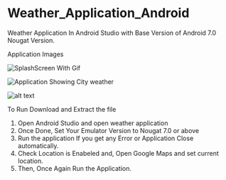 # Weather_Application_Android

Weather Application In Android Studio with Base Version of Android 7.0 Nougat Version.

Application Images

![SplashScreen With Gif](https://i.imgur.com/YxljOGf.png)


![Application Showing City weather](https://i.imgur.com/FVnAwWP.png)


![alt text](https://i.imgur.com/Kfz9Hrm.png)



To Run Download and Extract the file
1. Open Android Studio and open weather application
2. Once Done, Set Your Emulator Version to Nougat 7.0 or above
3. Run the application If you get any Error or Application Close automatically.
4. Check Location is Enabeled and, Open Google Maps and set current location.
5. Then, Once Again Run the Application.
